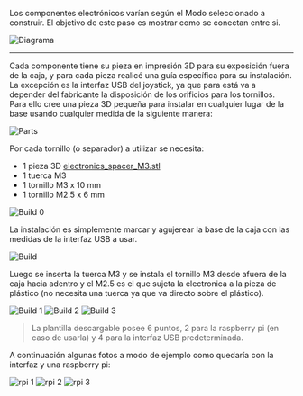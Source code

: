 [diagram]: /guide/electronics/diagram_es.png

[pcs]: /guide/electronics/pcs.jpg

[build]: /guide/electronics/build.jpg
[build0]: /guide/electronics/build0.jpg
[build1]: /guide/electronics/build1.jpg
[build2]: /guide/electronics/build2.jpg
[build3]: /guide/electronics/build3.jpg

[rpi1]: /guide/electronics/rpi1.jpg
[rpi2]: /guide/electronics/rpi2.jpg
[rpi3]: /guide/electronics/rpi3.jpg

[electronics_spacer_M3]: /guide/electronics/electronics_spacer_M3.stl

Los componentes electrónicos varían según el Modo seleccionado a construir. 
El objetivo de este paso es mostrar como se conectan entre si.

![Diagrama][diagram]

----

Cada componente tiene su pieza en impresión 3D para su exposición fuera de la caja, y para cada pieza realicé una guía específica para su instalación. La excepción es la interfaz USB del joystick, ya que para está va a depender del fabricante la disposición de los orificios para los tornillos. Para ello cree una pieza 3D pequeña para instalar en cualquier lugar de la base usando cualquier medida de la siguiente manera:

![Parts][pcs]

Por cada tornillo (o separador) a utilizar se necesita:
* 1 pieza 3D [electronics_spacer_M3.stl][electronics_spacer_M3]
* 1 tuerca M3
* 1 tornillo M3 x 10 mm
* 1 tornillo M2.5 x 6 mm

![Build 0][build0]

La instalación es simplemente marcar y agujerear la base de la caja con las medidas de la interfaz USB a usar.

![Build][build]

Luego se inserta la tuerca M3 y se instala el tornillo M3 desde afuera de la caja hacia adentro y el M2.5 es el que sujeta la electronica a la pieza de plástico (no necesita una tuerca ya que va directo sobre el plástico).

![Build 1][build1]
![Build 2][build2]
![Build 3][build3]

> La plantilla descargable posee 6 puntos, 2 para la raspberry pi (en caso de usarla) y 4 para la interfaz USB predeterminada.

A continuación algunas fotos a modo de ejemplo como quedaría con la interfaz y una raspberry pi:

![rpi 1][rpi1]
![rpi 2][rpi2]
![rpi 3][rpi3]

